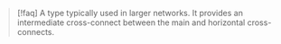 >[!faq] A type typically used in larger networks. It provides an intermediate cross-connect between the main and horizontal cross-connects.

